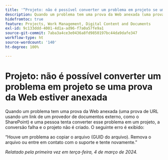 ```yaml
---
title: '“Projeto: não é possível converter um problema em projeto se uma prova da Web estiver anexada”'
description: Quando um problema tem uma prova da Web anexada (uma prova de URL usando um link de um provedor de documentos externo, como o SharePoint) e uma pessoa tenta converter esse problema em um projeto, a conversão falha e o projeto não é criado. Um erro é exibido.
hidefromtoc: true
feature: Projects, Work Management, Digital Content and Documents
exl-id: 9c133ddd-4001-4d1a-ad96-f7a0a57fe9a1
source-git-commit: 7aba3a4ce3e0436a8fd9850197bc44da9dafe347
workflow-type: ht
source-wordcount: '140'
ht-degree: 100%

---
```


# Projeto: não é possível converter um problema em projeto se uma prova da Web estiver anexada

Quando um problema tem uma prova da Web anexada (uma prova de URL usando um link de um provedor de documentos externo, como o SharePoint) e uma pessoa tenta converter esse problema em um projeto, a conversão falha e o projeto não é criado. O seguinte erro é exibido:

“Houve um problema ao copiar o arquivo (GUID do arquivo). Remova o arquivo ou entre em contato com o suporte e tente novamente.”

_Relatado pela primeira vez em terça-feira, 4 de março de 2024._
